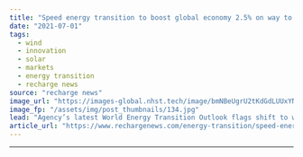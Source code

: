 ```yaml
---
title: "Speed energy transition to boost global economy 2.5% on way to 'climate safety' -  Irena"
date: "2021-07-01"
tags: 
  - wind
  - innovation
  - solar
  - markets
  - energy transition
  - recharge news
source: "recharge news"
image_url: "https://images-global.nhst.tech/image/bmNBeUgrU2tKdGdLUUxYNFd6Q09zM0wzY2YxRU12Q2I3b3E5RzI0MTczUT0=/nhst/binary/d698a0bee09e9f7309db20a11634c4dd"
image_fp: "/assets/img/post_thumbnails/134.jpg"
lead: "Agency’s latest World Energy Transition Outlook flags shift to wind and solar-led energy systems would 'instigate profound changes across economies and societies' but cost $4.4trn a year"
article_url: "https://www.rechargenews.com/energy-transition/speed-energy-transition-to-boost-global-economy-2-5-on-way-to-climate-safety-irena/2-1-1034063"
---
```


---
